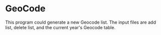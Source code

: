 GeoCode
=======

This program could generate a new Geocode list. The input files are add list, delete list, and the current year's Geocode table. 
